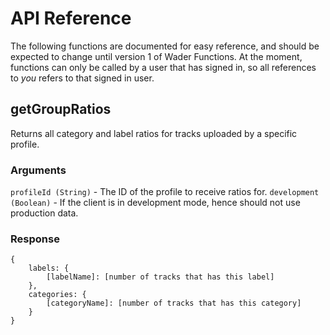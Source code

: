 # API Reference
The following functions are documented for easy reference, and should be expected to change until version 1 of Wader Functions.
At the moment, functions can only be called by a user that has signed in, so all references to *you* refers to that signed in user.

## getGroupRatios
Returns all category and label ratios for tracks uploaded by a specific profile.

### Arguments
`profileId (String)` - The ID of the profile to receive ratios for.
`development (Boolean)` - If the client is in development mode, hence should not use production data.

### Response
```
{
    labels: {
        [labelName]: [number of tracks that has this label]
    },
    categories: {
        [categoryName]: [number of tracks that has this category]
    }
}
```
